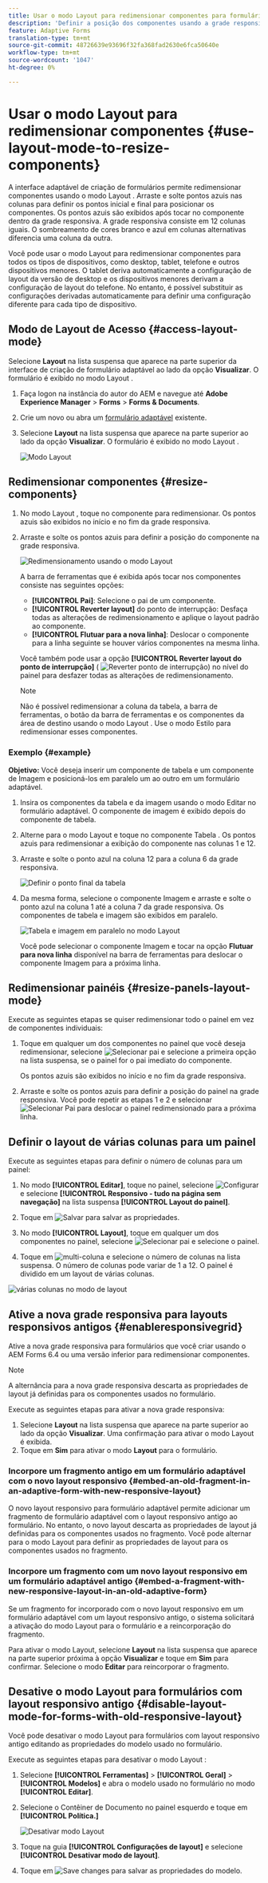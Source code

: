 ```yaml
---
title: Usar o modo Layout para redimensionar componentes para formulários adaptáveis
description: 'Definir a posição dos componentes usando a grade responsiva disponível no modo Layout '
feature: Adaptive Forms
translation-type: tm+mt
source-git-commit: 48726639e93696f32fa368fad2630e6fca50640e
workflow-type: tm+mt
source-wordcount: '1047'
ht-degree: 0%

---
```



# Usar o modo Layout para redimensionar componentes {#use-layout-mode-to-resize-components}

A interface adaptável de criação de formulários permite redimensionar componentes usando o modo Layout . Arraste e solte pontos azuis nas colunas para definir os pontos inicial e final para posicionar os componentes. Os pontos azuis são exibidos após tocar no componente dentro da grade responsiva. A grade responsiva consiste em 12 colunas iguais. O sombreamento de cores branco e azul em colunas alternativas diferencia uma coluna da outra.

Você pode usar o modo Layout para redimensionar componentes para todos os tipos de dispositivos, como desktop, tablet, telefone e outros dispositivos menores. O tablet deriva automaticamente a configuração de layout da versão de desktop e os dispositivos menores derivam a configuração de layout do telefone. No entanto, é possível substituir as configurações derivadas automaticamente para definir uma configuração diferente para cada tipo de dispositivo.

## Modo de Layout de Acesso {#access-layout-mode}

Selecione **Layout** na lista suspensa que aparece na parte superior da interface de criação de formulário adaptável ao lado da opção **Visualizar**. O formulário é exibido no modo Layout .

1. Faça logon na instância do autor do AEM e navegue até **Adobe Experience Manager** > **Forms** > **Forms &amp; Documents**.
1. Crie um novo ou abra um [formulário adaptável](../../forms/using/creating-adaptive-form.md) existente.
1. Selecione **Layout** na lista suspensa que aparece na parte superior ao lado da opção **Visualizar**. O formulário é exibido no modo Layout .

   ![Modo Layout](assets/layout_mode_ic_new.png)

## Redimensionar componentes {#resize-components}

1. No modo Layout , toque no componente para redimensionar. Os pontos azuis são exibidos no início e no fim da grade responsiva.
1. Arraste e solte os pontos azuis para definir a posição do componente na grade responsiva.

   ![Redimensionamento usando o modo Layout](assets/layout_mode_resize_new_updated1.png)

   A barra de ferramentas que é exibida após tocar nos componentes consiste nas seguintes opções:

   * **[!UICONTROL Pai]**: Selecione o pai de um componente.
   * **[!UICONTROL Reverter layout]** do ponto de interrupção: Desfaça todas as alterações de redimensionamento e aplique o layout padrão ao componente.
   * **[!UICONTROL Flutuar para a nova linha]**: Deslocar o componente para a linha seguinte se houver vários componentes na mesma linha.

   Você também pode usar a opção **[!UICONTROL Reverter layout do ponto de interrupção]** ( ![Reverter ponto de interrupção](assets/reverttopreviouslypublishedversion.png)) no nível do painel para desfazer todas as alterações de redimensionamento.

   >[!NOTE]
   >
   >Não é possível redimensionar a coluna da tabela, a barra de ferramentas, o botão da barra de ferramentas e os componentes da área de destino usando o modo Layout . Use o modo Estilo para redimensionar esses componentes.

### Exemplo {#example}

**Objetivo:** Você deseja inserir um componente de tabela e um componente de Imagem e posicioná-los em paralelo um ao outro em um formulário adaptável.

1. Insira os componentes da tabela e da imagem usando o modo Editar no formulário adaptável. O componente de imagem é exibido depois do componente de tabela.
1. Alterne para o modo Layout e toque no componente Tabela . Os pontos azuis para redimensionar a exibição do componente nas colunas 1 e 12.
1. Arraste e solte o ponto azul na coluna 12 para a coluna 6 da grade responsiva.

   ![Definir o ponto final da tabela](assets/layout_mode_end_point_table_new.png)

1. Da mesma forma, selecione o componente Imagem e arraste e solte o ponto azul na coluna 1 até a coluna 7 da grade responsiva. Os componentes de tabela e imagem são exibidos em paralelo.

   ![Tabela e imagem em paralelo no modo Layout](assets/table_image_parallel_new.png)

   Você pode selecionar o componente Imagem e tocar na opção **Flutuar para nova linha** disponível na barra de ferramentas para deslocar o componente Imagem para a próxima linha.

## Redimensionar painéis {#resize-panels-layout-mode}

Execute as seguintes etapas se quiser redimensionar todo o painel em vez de componentes individuais:

1. Toque em qualquer um dos componentes no painel que você deseja redimensionar, selecione ![Selecionar pai](assets/select_parent_icon.svg) e selecione a primeira opção na lista suspensa, se o painel for o pai imediato do componente.

   Os pontos azuis são exibidos no início e no fim da grade responsiva.

1. Arraste e solte os pontos azuis para definir a posição do painel na grade responsiva.
Você pode repetir as etapas 1 e 2 e selecionar ![Selecionar Pai](assets/float_to_new_line_icon.svg) para deslocar o painel redimensionado para a próxima linha.

## Definir o layout de várias colunas para um painel

Execute as seguintes etapas para definir o número de colunas para um painel:

1. No modo **[!UICONTROL Editar]**, toque no painel, selecione ![Configurar](assets/configure_icon.png) e selecione **[!UICONTROL Responsivo - tudo na página sem navegação]** na lista suspensa **[!UICONTROL Layout do painel]**.

1. Toque em ![Salvar](assets/save_icon.svg) para salvar as propriedades.

1. No modo **[!UICONTROL Layout]**, toque em qualquer um dos componentes no painel, selecione ![Selecionar pai](assets/select_parent_icon.svg) e selecione o painel.

1. Toque em ![multi-coluna](assets/multi-column.svg) e selecione o número de colunas na lista suspensa. O número de colunas pode variar de 1 a 12. O painel é dividido em um layout de várias colunas.

![várias colunas no modo de layout](assets/multi-column-layout.png)

## Ative a nova grade responsiva para layouts responsivos antigos {#enableresponsivegrid}

Ative a nova grade responsiva para formulários que você criar usando o AEM Forms 6.4 ou uma versão inferior para redimensionar componentes.

>[!NOTE]
>
>A alternância para a nova grade responsiva descarta as propriedades de layout já definidas para os componentes usados no formulário.

Execute as seguintes etapas para ativar a nova grade responsiva:

1. Selecione **Layout** na lista suspensa que aparece na parte superior ao lado da opção **Visualizar**. Uma confirmação para ativar o modo Layout é exibida.
1. Toque em **Sim** para ativar o modo **Layout** para o formulário.

### Incorpore um fragmento antigo em um formulário adaptável com o novo layout responsivo {#embed-an-old-fragment-in-an-adaptive-form-with-new-responsive-layout}

O novo layout responsivo para formulário adaptável permite adicionar um fragmento de formulário adaptável com o layout responsivo antigo ao formulário. No entanto, o novo layout descarta as propriedades de layout já definidas para os componentes usados no fragmento. Você pode alternar para o modo Layout para definir as propriedades de layout para os componentes usados no fragmento.

### Incorpore um fragmento com um novo layout responsivo em um formulário adaptável antigo {#embed-a-fragment-with-new-responsive-layout-in-an-old-adaptive-form}

Se um fragmento for incorporado com o novo layout responsivo em um formulário adaptável com um layout responsivo antigo, o sistema solicitará a ativação do modo Layout para o formulário e a reincorporação do fragmento.

Para ativar o modo Layout, selecione **Layout** na lista suspensa que aparece na parte superior próxima à opção **Visualizar** e toque em **Sim** para confirmar. Selecione o modo **Editar** para reincorporar o fragmento.

## Desative o modo Layout para formulários com layout responsivo antigo {#disable-layout-mode-for-forms-with-old-responsive-layout}

Você pode desativar o modo Layout para formulários com layout responsivo antigo editando as propriedades do modelo usado no formulário.

Execute as seguintes etapas para desativar o modo Layout :

1. Selecione **[!UICONTROL Ferramentas]** > **[!UICONTROL Geral]** > **[!UICONTROL Modelos]** e abra o modelo usado no formulário no modo **[!UICONTROL Editar]**.
1. Selecione o Contêiner de Documento no painel esquerdo e toque em **[!UICONTROL Política.]**

   ![Desativar modo Layout](assets/policy_disable_layout_mode.png)

1. Toque na guia **[!UICONTROL Configurações de layout]** e selecione **[!UICONTROL Desativar modo de layout]**.
1. Toque em ![Save changes](assets/save_icon.png) para salvar as propriedades do modelo.

